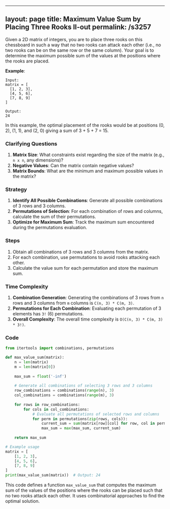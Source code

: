 
---
layout: page
title:  Maximum Value Sum by Placing Three Rooks II-out
permalink: /s3257
---

Given a 2D matrix of integers, you are to place three rooks on this chessboard in such a way that no two rooks can attack each other (i.e., no two rooks can be on the same row or the same column). Your goal is to determine the maximum possible sum of the values at the positions where the rooks are placed.

**Example**:
```
Input:
matrix = [
  [1, 2, 3],
  [4, 5, 6],
  [7, 8, 9]
]

Output:
24
```

In this example, the optimal placement of the rooks would be at positions (0, 2), (1, 1), and (2, 0) giving a sum of 3 + 5 + 7 = 15.

### Clarifying Questions

1. **Matrix Size**: What constraints exist regarding the size of the matrix (e.g., `n x n`, any dimensions)?
2. **Negative Values**: Can the matrix contain negative values?
3. **Matrix Bounds**: What are the minimum and maximum possible values in the matrix?

### Strategy

1. **Identify All Possible Combinations**: Generate all possible combinations of 3 rows and 3 columns.
2. **Permutations of Selection**: For each combination of rows and columns, calculate the sum of their permutations.
3. **Optimize for Maximum Sum**: Track the maximum sum encountered during the permutations evaluation.

### Steps

1. Obtain all combinations of 3 rows and 3 columns from the matrix.
2. For each combination, use permutations to avoid rooks attacking each other.
3. Calculate the value sum for each permutation and store the maximum sum.

### Time Complexity

1. **Combination Generation**: Generating the combinations of 3 rows from `n` rows and 3 columns from `m` columns is `C(n, 3) * C(m, 3)`.
2. **Permutations for Each Combination**: Evaluating each permutation of 3 elements has `3!` (6) permutations.
3. **Overall Complexity**: The overall time complexity is `O(C(n, 3) * C(m, 3) * 3!)`.

### Code

```python
from itertools import combinations, permutations

def max_value_sum(matrix):
    n = len(matrix)
    m = len(matrix[0])
    
    max_sum = float('-inf')
    
    # Generate all combinations of selecting 3 rows and 3 columns
    row_combinations = combinations(range(n), 3)
    col_combinations = combinations(range(m), 3)
    
    for rows in row_combinations:
        for cols in col_combinations:
            # Evaluate all permutations of selected rows and columns
            for perm in permutations(zip(rows, cols)):
                current_sum = sum(matrix[row][col] for row, col in perm)
                max_sum = max(max_sum, current_sum)
    
    return max_sum

# Example usage
matrix = [
    [1, 2, 3],
    [4, 5, 6],
    [7, 8, 9]
]
print(max_value_sum(matrix))  # Output: 24
```

This code defines a function `max_value_sum` that computes the maximum sum of the values of the positions where the rooks can be placed such that no two rooks attack each other. It uses combinatorial approaches to find the optimal solution.